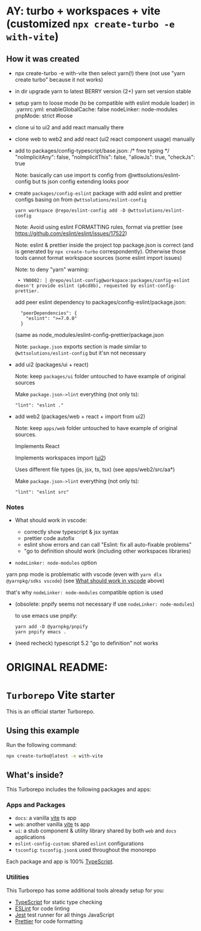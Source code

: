 # AY: turbo + workspaces + vite (customized `npx create-turbo -e with-vite`)

## How it was created
 - npx create-turbo -e with-vite
   then select yarn(!) there (not use "yarn create turbo" because it not works)

 - in dir upgrade yarn to latest BERRY version (2+)
   yarn set version stable

 - setup yarn to loose mode (to be compatible with eslint module loader)
   in .yarnrc.yml:
     enableGlobalCache: false
     nodeLinker: node-modules
     pnpMode: strict  #loose

 - clone ui to ui2 and add react manually there
 - clone web to web2 and add react (ui2 react component usage) manually


 - add to packages/config-typescript/base.json:
    /* free typing */
    "noImplicitAny": false,
    "noImplicitThis": false,
    "allowJs": true,
    "checkJs": true

   Note: basically can use import ts config from @wttsolutions/eslint-config but ts json config extending looks poor

 - create `packages/config-eslint` package with add eslint and prettier configs basing on from `@wttsolutions/eslint-config`

   ```
   yarn workspace @repo/eslint-config add -D @wttsolutions/eslint-config
   ````

   Note: Avoid using eslint FORMATTING rules, format via prettier
   (see https://github.com/eslint/eslint/issues/17522)

   Note: eslint & prettier inside the project top package.json is correct (and is generated by `npx create-turbo` correspondently). Otherwise those tools cannot format workspace sources (some eslint import issues)

   Note: to deny "yarn" warning:
   ```
    ➤ YN0002: │ @repo/eslint-config@workspace:packages/config-eslint doesn't provide eslint (p6cd8b), requested by eslint-config-prettier.
   ```
   add peer eslint dependency to packages/config-eslint/package.json:
   ```
     "peerDependencies": {
       "eslint": ">=7.0.0"
     }
   ```
   (same as node_modules/eslint-config-prettier/package.json

   Note: `package.json` exports section is made similar to `@wttsolutions/eslint-config` but it'sn not necessary

 - add ui2 <a name="ui2"></a> (packages/ui + react)

   Note: keep `packages/ui` folder untouched to have example of original sources

   Make `package.json->lint` everything (not only ts):
   ```
   "lint": "eslint ."
   ```


 - add web2 (packages/web + react + import from ui2)

   Note: keep `apps/web` folder untouched to have example of original sources.

   Implements React

   Implements workspaces import ([ui2](ui2))

   Uses different file types (js, jsx, ts, tsx) (see apps/web2/src/aa*)

   Make `package.json->lint` everything (not only ts):
   ```
   "lint": "eslint src"
   ```


### Notes

 - What should work in vscode<a name="what_should_work"></a>:
   - correctly show typescript & jsx syntax
   - prettier code autofix
   - eslint show errors and can call "Eslint: fix all auto-fixable problems"
   - "go to definition should work (including other workspaces libraries)

 - `nodeLinker: node-modules` option

 yarn pnp mode is problematic with vscode (even with `yarn dlx @yarnpkg/sdks vscode`) (see [What should work in vscode](#what_should_work) above)

   that's why `nodeLinker: node-modules` compatible option is used

- (obsolete: pnpify seems not necessary if use `nodeLinker: node-modules`)

  to use emacs use pnpify:
   ```
   yarn add -D @yarnpkg/pnpify
   yarn pnpify emacs .
   ```
 - (need recheck) typescript 5.2 "go to definition" not works


# ORIGINAL README:

# `Turborepo` Vite starter

This is an official starter Turborepo.

## Using this example

Run the following command:

```sh
npx create-turbo@latest -e with-vite
```

## What's inside?

This Turborepo includes the following packages and apps:

### Apps and Packages

- `docs`: a vanilla [vite](https://vitejs.dev) ts app
- `web`: another vanilla [vite](https://vitejs.dev) ts app
- `ui`: a stub component & utility library shared by both `web` and `docs` applications
- `eslint-config-custom`: shared `eslint` configurations
- `tsconfig`: `tsconfig.json`s used throughout the monorepo

Each package and app is 100% [TypeScript](https://www.typescriptlang.org/).

### Utilities

This Turborepo has some additional tools already setup for you:

- [TypeScript](https://www.typescriptlang.org/) for static type checking
- [ESLint](https://eslint.org/) for code linting
- [Jest](https://jestjs.io) test runner for all things JavaScript
- [Prettier](https://prettier.io) for code formatting

